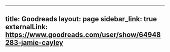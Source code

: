 ---
 title: Goodreads
 layout: page
 sidebar_link: true
 externalLink: https://www.goodreads.com/user/show/64948283-jamie-cayley
 ---
